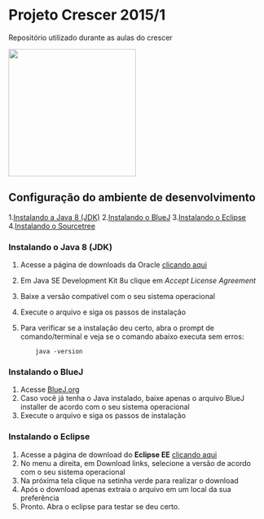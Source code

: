 
# Projeto Crescer 2015/1
Repositório utilizado durante as aulas do crescer 

<img src="https://cloud.githubusercontent.com/assets/2975955/6779644/f3f198d8-d13c-11e4-9361-08b8e673a49d.png" height="250">

## Configuração do ambiente de desenvolvimento

1.[Instalando a Java 8 (JDK)](#java8)
2.[Instalando o BlueJ](#bluej)
3.[Instalando o Eclipse](#eclipse)
4.[Instalando o Sourcetree](#sourcetree)

<a name="java8"></a>
### Instalando o Java 8 (JDK)

1. Acesse a página de downloads da Oracle [clicando aqui](http://www.oracle.com/technetwork/java/javase/downloads/jdk8-downloads-2133151.html)
1. Em  Java SE Development Kit 8u<xx> clique em *Accept License Agreement*
1. Baixe a versão compatível com o seu sistema operacional	
1. Execute o arquivo e siga os passos de instalação
1. Para verificar se a instalação deu certo, abra o prompt de comando/terminal e veja se o comando abaixo executa sem erros:

	```
		java -version
	```
<a name="bluej"></a>
### Instalando o BlueJ

1. Acesse [BlueJ.org](http://www.bluej.org/)
1. Caso você já tenha o Java instalado, baixe apenas o arquivo BlueJ installer de acordo com o seu sistema operacional
1. Execute o arquivo e siga os passos de instalação

<a name="eclipse"></a>
### Instalando o Eclipse

1. Acesse a página de download do **Eclipse EE** [clicando aqui](http://www.eclipse.org/downloads/packages/eclipse-ide-java-ee-developers/lunasr2)
1. No menu a direita, em Download links, selecione a versão de acordo com o seu sistema operacional
1. Na próxima tela clique na setinha verde para realizar o download 
1. Após o download apenas extraia o arquivo em um local da sua preferência 
1. Pronto. Abra o eclipse para testar se deu certo.

<a name="sourcetree"></a>

